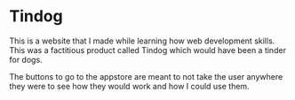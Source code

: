 # Tindog

This is a website that I made while learning how web development skills. This was a factitious product called Tindog which would have been a tinder for dogs. 

The buttons to go to the appstore are meant to not take the user anywhere they were to see how they would work and how I could use them.

